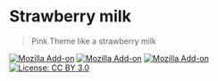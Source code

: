 # Strawberry milk
> Pink Theme like a strawberry milk

[![Mozilla Add-on](https://img.shields.io/amo/v/theme-strawberry-milk.svg?style=flat-square)](https://addons.mozilla.org/ko/firefox/addon/theme-strawberry-milk/)
[![Mozilla Add-on](https://img.shields.io/amo/users/theme-strawberry-milk.svg?style=flat-square)](https://addons.mozilla.org/ko/firefox/addon/theme-strawberry-milk/)
[![Mozilla Add-on](https://img.shields.io/amo/stars/theme-strawberry-milk.svg?style=flat-square)](https://addons.mozilla.org/ko/firefox/addon/theme-strawberry-milk/reviews/)
[![License: CC BY 3.0](https://img.shields.io/badge/license-CC_BY_3.0-informational.svg?style=flat-square)](./LICENSE)